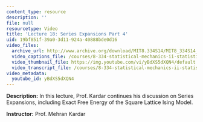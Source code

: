 ```yaml
---
content_type: resource
description: ''
file: null
resourcetype: Video
title: 'Lecture 18: Series Expansions Part 4'
uid: 19bf851f-39a0-3d11-924a-40888bde0d16
video_files:
  archive_url: http://www.archive.org/download/MIT8.334S14/MIT8_334S14_lec18_300k.mp4
  video_captions_file: /courses/8-334-statistical-mechanics-ii-statistical-physics-of-fields-spring-2014/4f5e1899d43f5d619207dba9d13c41d7_yBdXS5dXQN4.vtt
  video_thumbnail_file: https://img.youtube.com/vi/yBdXS5dXQN4/default.jpg
  video_transcript_file: /courses/8-334-statistical-mechanics-ii-statistical-physics-of-fields-spring-2014/4b12b5c656db99c741a6fa7fc308f4cb_yBdXS5dXQN4.pdf
video_metadata:
  youtube_id: yBdXS5dXQN4
---
```


**Description:** In this lecture, Prof. Kardar continues his discussion on Series Expansions, including Exact Free Energy of the Square Lattice Ising Model.

**Instructor:** Prof. Mehran Kardar